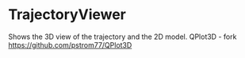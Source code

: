 # TrajectoryViewer
Shows the 3D view of the trajectory and the 2D model.
QPlot3D - fork https://github.com/pstrom77/QPlot3D
